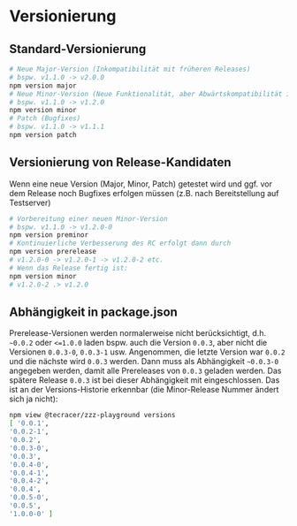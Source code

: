 # Versionierung
## Standard-Versionierung
```bash
# Neue Major-Version (Inkompatibilität mit früheren Releases)
# bspw. v1.1.0 -> v2.0.0
npm version major
# Neue Minor-Version (Neue Funktionalität, aber Abwärtskompatibilität ist gewährleistet)
# bspw. v1.1.0 -> v1.2.0
npm version minor
# Patch (Bugfixes)
# bspw. v1.1.0 -> v1.1.1
npm version patch
```
## Versionierung von Release-Kandidaten
Wenn eine neue Version (Major, Minor, Patch) getestet wird und ggf. vor dem Release noch Bugfixes erfolgen müssen (z.B. nach Bereitstellung auf Testserver)
```bash
# Vorbereitung einer neuen Minor-Version
# bspw. v1.1.0 -> v1.2.0-0
npm version preminor
# Kontinuierliche Verbesserung des RC erfolgt dann durch
npm version prerelease
# v1.2.0-0 -> v1.2.0-1 -> v1.2.0-2 etc.
# Wenn das Release fertig ist:
npm version minor
# v1.2.0-2 .> v1.2.0
```

## Abhängigkeit in package.json
Prerelease-Versionen werden normalerweise nicht berücksichtigt, d.h. `~0.0.2` oder `<=1.0.0` laden bspw. auch die Version `0.0.3`, aber nicht die Versionen `0.0.3-0`, `0.0.3-1` usw.
Angenommen, die letzte Version war `0.0.2` und die nächste wird `0.0.3` werden. Dann muss als Abhängigkeit `~0.0.3-0` angegeben werden, damit alle Prereleases von `0.0.3` geladen werden.
Das spätere Release `0.0.3` ist bei dieser Abhängigkeit mit eingeschlossen.
Das ist an der Versions-Historie erkennbar (die Minor-Release Nummer ändert sich ja nicht):
```bash
npm view @tecracer/zzz-playground versions
[ '0.0.1',
'0.0.2-1',
'0.0.2',
'0.0.3-0',
'0.0.3',
'0.0.4-0',
'0.0.4-1',
'0.0.4-2',
'0.0.4',
'0.0.5-0',
'0.0.5',
'1.0.0-0' ]
```
